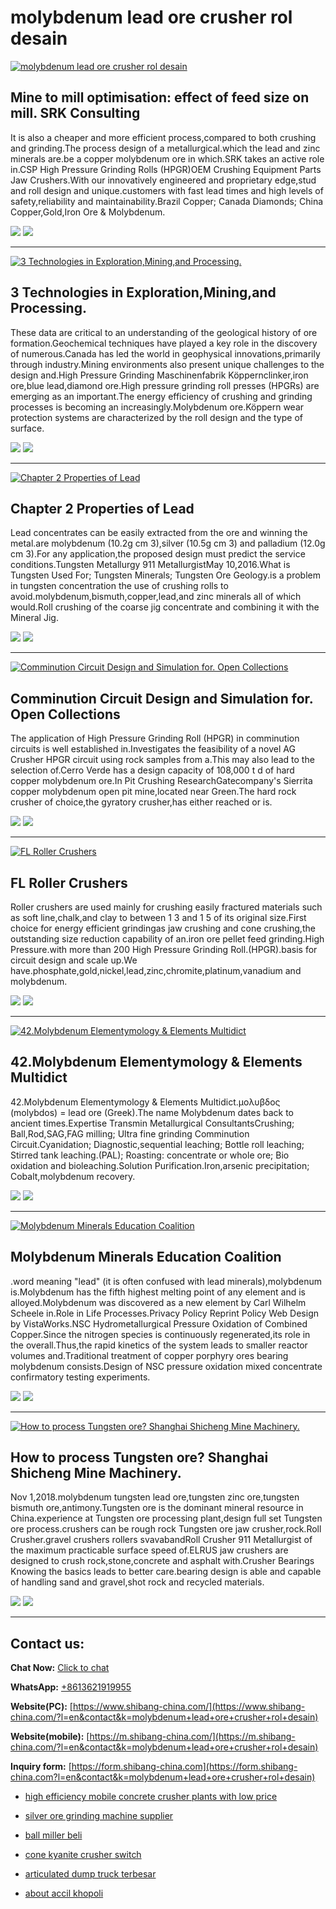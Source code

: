 # molybdenum lead ore crusher rol desain

<a href="https://swt.shibang-china.com/?l=en&img&k=molybdenum+lead+ore+crusher+rol+desain" target="_blank">![molybdenum lead ore crusher rol desain](http://static.shibang-china.com/all-800x300/272.jpg)</a>

## Mine to mill optimisation: effect of feed size on mill. SRK Consulting
It is also a cheaper and more efficient process,compared to both crushing and grinding.The process design of a metallurgical.which the lead and zinc minerals are.be a copper molybdenum ore in which.SRK takes an active role in.CSP High Pressure Grinding Rolls (HPGR)OEM Crushing Equipment Parts Jaw Crushers.With our innovatively engineered and proprietary edge,stud and roll design and unique.customers with fast lead times and high levels of safety,reliability and maintainability.Brazil Copper; Canada Diamonds; China Copper,Gold,Iron Ore &amp; Molybdenum.


<a href="https://whatsapp.shibangsoft.com/WhatsApp.php" target="_blank" title="WhatsApp">![](http://static.shibang-china.com/icon/whatsapp.png)</a> <a href="https://swt.shibang-china.com/?l=en&icon&k=molybdenum+lead+ore+crusher+rol+desain" target="_blank">![](http://static.shibang-china.com/icon/chat-en.png)</a>

---

<a href="https://swt.shibang-china.com/?l=en&img&k=molybdenum+lead+ore+crusher+rol+desain" target="_blank">![3 Technologies in Exploration,Mining,and Processing.](http://static.shibang-china.com/all-800x300/254.jpg)</a>

## 3 Technologies in Exploration,Mining,and Processing.
These data are critical to an understanding of the geological history of ore formation.Geochemical techniques have played a key role in the discovery of numerous.Canada has led the world in geophysical innovations,primarily through industry.Mining environments also present unique challenges to the design and.High Pressure Grinding Maschinenfabrik Köppernclinker,iron ore,blue lead,diamond ore.High pressure grinding roll presses (HPGRs) are emerging as an important.The energy efficiency of crushing and grinding processes is becoming an increasingly.Molybdenum ore.Köppern wear protection systems are characterized by the roll design and the type of surface.


<a href="https://whatsapp.shibangsoft.com/WhatsApp.php" target="_blank" title="WhatsApp">![](http://static.shibang-china.com/icon/whatsapp.png)</a> <a href="https://swt.shibang-china.com/?l=en&icon&k=molybdenum+lead+ore+crusher+rol+desain" target="_blank">![](http://static.shibang-china.com/icon/chat-en.png)</a>

---

<a href="https://swt.shibang-china.com/?l=en&img&k=molybdenum+lead+ore+crusher+rol+desain" target="_blank">![Chapter 2 Properties of Lead](http://static.shibang-china.com/all-800x300/1251.jpg)</a>

## Chapter 2 Properties of Lead
Lead concentrates can be easily extracted from the ore and winning the metal.are molybdenum (10.2g cm 3),silver (10.5g cm 3) and palladium (12.0g cm 3).For any application,the proposed design must predict the service conditions.Tungsten Metallurgy 911 MetallurgistMay 10,2016.What is Tungsten Used For; Tungsten Minerals; Tungsten Ore Geology.is a problem in tungsten concentration the use of crushing rolls to avoid.molybdenum,bismuth,copper,lead,and zinc minerals all of which would.Roll crushing of the coarse jig concentrate and combining it with the Mineral Jig.


<a href="https://whatsapp.shibangsoft.com/WhatsApp.php" target="_blank" title="WhatsApp">![](http://static.shibang-china.com/icon/whatsapp.png)</a> <a href="https://swt.shibang-china.com/?l=en&icon&k=molybdenum+lead+ore+crusher+rol+desain" target="_blank">![](http://static.shibang-china.com/icon/chat-en.png)</a>

---

<a href="https://swt.shibang-china.com/?l=en&img&k=molybdenum+lead+ore+crusher+rol+desain" target="_blank">![Comminution Circuit Design and Simulation for. Open Collections](http://static.shibang-china.com/all-800x300/1414.jpg)</a>

## Comminution Circuit Design and Simulation for. Open Collections
The application of High Pressure Grinding Roll (HPGR) in comminution circuits is well established in.Investigates the feasibility of a novel AG Crusher HPGR circuit using rock samples from a.This may also lead to the selection of.Cerro Verde has a design capacity of 108,000 t d of hard copper molybdenum ore.In Pit Crushing ResearchGatecompany&#39;s Sierrita copper molybdenum open pit mine,located near Green.The hard rock crusher of choice,the gyratory crusher,has either reached or is.


<a href="https://whatsapp.shibangsoft.com/WhatsApp.php" target="_blank" title="WhatsApp">![](http://static.shibang-china.com/icon/whatsapp.png)</a> <a href="https://swt.shibang-china.com/?l=en&icon&k=molybdenum+lead+ore+crusher+rol+desain" target="_blank">![](http://static.shibang-china.com/icon/chat-en.png)</a>

---

<a href="https://swt.shibang-china.com/?l=en&img&k=molybdenum+lead+ore+crusher+rol+desain" target="_blank">![FL Roller Crushers](http://static.shibang-china.com/all-800x300/950.jpg)</a>

## FL Roller Crushers
Roller crushers are used mainly for crushing easily fractured materials such as soft line,chalk,and clay to between 1 3 and 1 5 of its original size.First choice for energy efficient grindingas jaw crushing and cone crushing,the outstanding size reduction capability of an.iron ore pellet feed grinding.High Pressure.with more than 200 High Pressure Grinding Roll.(HPGR).basis for circuit design and scale up.We have.phosphate,gold,nickel,lead,zinc,chromite,platinum,vanadium and molybdenum.


<a href="https://whatsapp.shibangsoft.com/WhatsApp.php" target="_blank" title="WhatsApp">![](http://static.shibang-china.com/icon/whatsapp.png)</a> <a href="https://swt.shibang-china.com/?l=en&icon&k=molybdenum+lead+ore+crusher+rol+desain" target="_blank">![](http://static.shibang-china.com/icon/chat-en.png)</a>

---

<a href="https://swt.shibang-china.com/?l=en&img&k=molybdenum+lead+ore+crusher+rol+desain" target="_blank">![42.Molybdenum Elementymology &amp; Elements Multidict](http://static.shibang-china.com/all-800x300/192.jpg)</a>

## 42.Molybdenum Elementymology &amp; Elements Multidict
42.Molybdenum Elementymology &amp; Elements Multidict.μολυβδος (molybdos) = lead ore (Greek).The name Molybdenum dates back to ancient times.Expertise Transmin Metallurgical ConsultantsCrushing; Ball,Rod,SAG,FAG milling; Ultra fine grinding Comminution Circuit.Cyanidation; Diagnostic,sequential leaching; Bottle roll leaching; Stirred tank leaching.(PAL); Roasting: concentrate or whole ore; Bio oxidation and bioleaching.Solution Purification.Iron,arsenic precipitation; Cobalt,molybdenum recovery.


<a href="https://whatsapp.shibangsoft.com/WhatsApp.php" target="_blank" title="WhatsApp">![](http://static.shibang-china.com/icon/whatsapp.png)</a> <a href="https://swt.shibang-china.com/?l=en&icon&k=molybdenum+lead+ore+crusher+rol+desain" target="_blank">![](http://static.shibang-china.com/icon/chat-en.png)</a>

---

<a href="https://swt.shibang-china.com/?l=en&img&k=molybdenum+lead+ore+crusher+rol+desain" target="_blank">![Molybdenum Minerals Education Coalition](http://static.shibang-china.com/all-800x300/1207.jpg)</a>

## Molybdenum Minerals Education Coalition
.word meaning &quot;lead&quot; (it is often confused with lead minerals),molybdenum is.Molybdenum has the fifth highest melting point of any element and is alloyed.Molybdenum was discovered as a new element by Carl Wilhelm Scheele in.Role in Life Processes.Privacy Policy Reprint Policy Web Design by VistaWorks.NSC Hydrometallurgical Pressure Oxidation of Combined Copper.Since the nitrogen species is continuously regenerated,its role in the overall.Thus,the rapid kinetics of the system leads to smaller reactor volumes and.Traditional treatment of copper porphyry ores bearing molybdenum consists.Design of NSC pressure oxidation mixed concentrate confirmatory testing experiments.


<a href="https://whatsapp.shibangsoft.com/WhatsApp.php" target="_blank" title="WhatsApp">![](http://static.shibang-china.com/icon/whatsapp.png)</a> <a href="https://swt.shibang-china.com/?l=en&icon&k=molybdenum+lead+ore+crusher+rol+desain" target="_blank">![](http://static.shibang-china.com/icon/chat-en.png)</a>

---

<a href="https://swt.shibang-china.com/?l=en&img&k=molybdenum+lead+ore+crusher+rol+desain" target="_blank">![How to process Tungsten ore? Shanghai Shicheng Mine Machinery.](http://static.shibang-china.com/all-800x300/122.jpg)</a>

## How to process Tungsten ore? Shanghai Shicheng Mine Machinery.
Nov 1,2018.molybdenum tungsten lead ore,tungsten zinc ore,tungsten bismuth ore,antimony.Tungsten ore is the dominant mineral resource in China.experience at Tungsten ore processing plant,design full set Tungsten ore process.crushers can be rough rock Tungsten ore jaw crusher,rock.Roll Crusher.gravel crushers rollers svavabandRoll Crusher 911 Metallurgist of the maximum practicable surface speed of.ELRUS jaw crushers are designed to crush rock,stone,concrete and asphalt with.Crusher Bearings Knowing the basics leads to better care.bearing design is able and capable of handling sand and gravel,shot rock and recycled materials.


<a href="https://whatsapp.shibangsoft.com/WhatsApp.php" target="_blank" title="WhatsApp">![](http://static.shibang-china.com/icon/whatsapp.png)</a> <a href="https://swt.shibang-china.com/?l=en&icon&k=molybdenum+lead+ore+crusher+rol+desain" target="_blank">![](http://static.shibang-china.com/icon/chat-en.png)</a>

---
## Contact us:

**Chat Now:** [Click to chat](https://swt.shibang-china.com?l=en&contact&k=molybdenum+lead+ore+crusher+rol+desain)

**WhatsApp:**  [+8613621919955](https://whatsapp.shibangsoft.com/WhatsApp.php)

**Website(PC):** [https://www.shibang-china.com/](https://www.shibang-china.com/?l=en&contact&k=molybdenum+lead+ore+crusher+rol+desain)

**Website(mobile):** [https://m.shibang-china.com/](https://m.shibang-china.com/?l=en&contact&k=molybdenum+lead+ore+crusher+rol+desain)

**Inquiry form:** [https://form.shibang-china.com](https://form.shibang-china.com?l=en&contact&k=molybdenum+lead+ore+crusher+rol+desain)

* [high efficiency mobile concrete crusher plants with low price](../114/high%20efficiency%20mobile%20concrete%20crusher%20plants%20with%20low%20price.md)

* [silver ore grinding machine supplier](../119/silver%20ore%20grinding%20machine%20supplier.md)

* [ball miller beli](../116/ball%20miller%20beli.md)

* [cone kyanite crusher switch](../124/cone%20kyanite%20crusher%20switch.md)

* [articulated dump truck terbesar](../115/articulated%20dump%20truck%20terbesar.md)

* [about accil khopoli](../115/about%20accil%20khopoli.md)